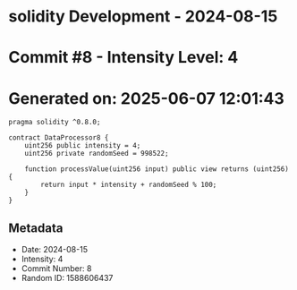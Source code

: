 ﻿# solidity Development - 2024-08-15
# Commit #8 - Intensity Level: 4
# Generated on: 2025-06-07 12:01:43
```solidity
pragma solidity ^0.8.0;

contract DataProcessor8 {
    uint256 public intensity = 4;
    uint256 private randomSeed = 998522;

    function processValue(uint256 input) public view returns (uint256) {
        return input * intensity + randomSeed % 100;
    }
}
```
## Metadata
- Date: 2024-08-15
- Intensity: 4
- Commit Number: 8
- Random ID: 1588606437
